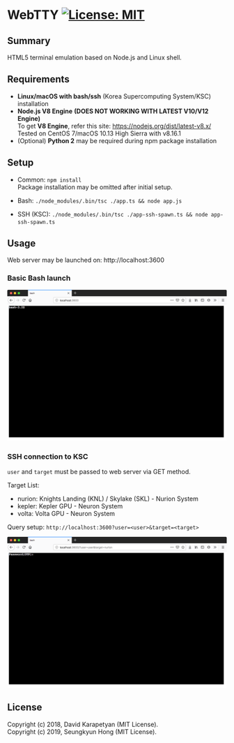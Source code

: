 # WebTTY [![License: MIT](https://img.shields.io/badge/License-MIT-yellow.svg)](https://opensource.org/licenses/MIT)

## Summary
HTML5 terminal emulation based on Node.js and Linux shell.

## Requirements
* **Linux/macOS with bash/ssh** (Korea Supercomputing System/KSC) installation
* **Node.js V8 Engine** **(DOES NOT WORKING WITH LATEST V10/V12 Engine)**<br/>
To get **V8 Engine**, refer this site: https://nodejs.org/dist/latest-v8.x/ <br/>
Tested on CentOS 7/macOS 10.13 High Sierra with v8.16.1
* (Optional) **Python 2** may be required during npm package installation
## Setup

* Common: `npm install`<br/>Package installation may be omitted after initial setup.

* Bash: `./node_modules/.bin/tsc ./app.ts && node app.js`

* SSH (KSC): `./node_modules/.bin/tsc ./app-ssh-spawn.ts && node app-ssh-spawn.ts`

## Usage

Web server may be launched on: http://localhost:3600

### Basic Bash launch
![](pic_app.png)
### SSH connection to KSC

`user` and `target` must be passed to web server via GET method.

Target List:
* nurion: Knights Landing (KNL) / Skylake (SKL) - Nurion System
* kepler: Kepler GPU - Neuron System
* volta: Volta GPU - Neuron System

Query setup: `http://localhost:3600?user=<user>&target=<target>`

![](pic_app-ssh-spawn.png)

## License
Copyright (c) 2018, David Karapetyan (MIT License).<br/>
Copyright (c) 2019, Seungkyun Hong (MIT License).